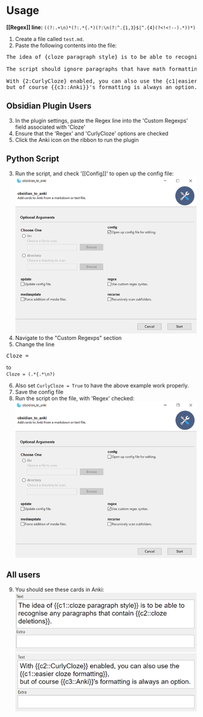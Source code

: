 # Usage
**[[Regex]] line:** `((?:.+\n)*(?:.*{.*)(?:\n(?:^.{1,3}$|^.{4}(?<!<!--).*))*)`

1. Create a file called `test.md`.
2. Paste the following contents into the file:

<pre>
The idea of {cloze paragraph style} is to be able to recognise any paragraphs that contain {cloze deletions}.

The script should ignore paragraphs that have math formatting like $\frac{3}{4}$ but no actual cloze deletions.

With {2:CurlyCloze} enabled, you can also use the {c1|easier cloze formatting},
but of course {{c3::Anki}}'s formatting is always an option.
</pre>
## Obsidian Plugin Users
3. In the plugin settings, paste the Regex line into the 'Custom Regexps' field associated with 'Cloze'
4. Ensure that the 'Regex' and 'CurlyCloze' options are checked
5. Click the Anki icon on the ribbon to run the plugin

## Python Script 
3. Run the script, and check '[[Config]]' to open up the config file:  
![GUI](Images/GUI_config.png)
4. Navigate to the "Custom Regexps" section
5. Change the line
<pre>
Cloze =  
</pre>  
to  
`Cloze = (.*{.*\n?)`  

6. Also set `CurlyCloze = True` to have the above example work properly.
7. Save the config file
8. Run the script on the file, with 'Regex' checked:  
![GUI](Images/GUI_regex.png)

## All users
9. You should see these cards in Anki:  
![Cloze 1](/Images/Cloze_1.png)  
![Cloze 2](/Images/Cloze_2.png)
